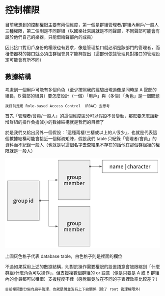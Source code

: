 控制權限
===

目前我想到的控制權限主要有兩個維度，第一個是群組管理者/群組內用戶/一般人三種權限，第二個則是不同群組（以國樂社來說就是不同聲部，不同聲部可能會有屬於他們自己的樂器，只能借給聲部內的成員）

因此接口對用戶身份的權限也有要求，像是管理接口就必須是該部門的管理者，而租借器材的接口就必須由群組會員才能夠提出（這部份依據管理員對接口的管理設定可能會有所不同）

## 數據結構

考慮到一個用戶可能有多個角色（至少按照我的經驗出現過像是同時是 A 聲部的組長，B 聲部的組員）要怎麼設計（一個）「用戶」與（多個）「角色」是一個問題

```
我目前是用 Role-based Access Control （RBAC）去思考
```

首先「管理者/會員/一般人」的這個維度區分可以假設不會變動，那麼要怎麼讓新增群組的操作負擔減小的數據結構就是我們的目標了

於是我們又給出另外一個假設：「這種兩棲/三棲或以上的人很少」，也就是代表這個數據結構可能會接近一個稀疏矩陣，假設我們 table 只紀錄「管理者/會員」的資料而不紀錄一般人（也就是以這個名字去查結果不存在的話他在那個群組裡的權限就是一般人）

![](./images/rbac.png)

上圖灰色格子代表 database table，白色格子則是裡面的欄位

不過如果採用上述的數據結構，則對於操作需要權限的設置語意會被限縮到「什麼群組/什麼角色可以操作」，但支援複數個群組的 or 語意（像是只要是 A 或 B 群組內的會員都可以租借）支援程度不佳（感覺畢竟放在不同的子表裡效率比較差？）

```
目前權限劃分偏向扁平管理，也就是說並沒有上下級關係（除了 root 管理權限外）
```
